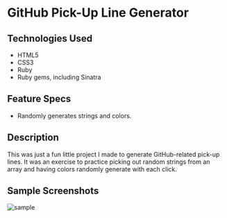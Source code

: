 <h1> GitHub Pick-Up Line Generator </h1>

<h2> Technologies Used </h2>
<ul>
<li> HTML5 </li>
<li> CSS3 </li>
<li> Ruby </li>
<li> Ruby gems, including Sinatra </li>
</ul>

<h2> Feature Specs </h2>
<ul>
<li> Randomly generates strings and colors. </li>
</ul>

<h2> Description </h2>
<p>This was just a fun little project I made to generate GitHub-related pick-up lines. It was an exercise to practice picking out random strings from an array and having colors randomly generate with each click.</p>

<h2> Sample Screenshots </h2>
<img src = "http://i.imgur.com/lGX2eR5.png" alt = "sample">

